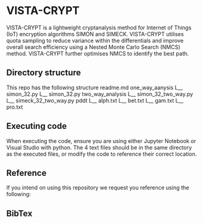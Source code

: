 # VISTA-CRYPT 
VISTA-CRYPT is a lightweight cryptanalysis method for Internet of Things (IoT) encryption algorithms SIMON and SIMECK. VISTA-CRYPT utilises quota sampling to reduce variance within the differentials and improve overall search efficiency using a Nested Monte Carlo Search (NMCS) method. VISTA-CRYPT further optimises NMCS to identify the best path.

## Directory structure
This repo has the following structure
readme.md
one_way_aanysis
  L__ simon_32.py
  L__ simon_32.py
two_way_analysis
  L__ simon_32_two_way.py
  L__ simeck_32_two_way.py
pddt
  L__ alph.txt
  L__ bet.txt
  L__ gam.txt
  L__ pro.txt

## Executing code
When executing the code, ensure you are using either Jupyter Notebook or Visual Studio with python. The 4 text files should be in the same directory as the executed files, or modify the code to reference their correct location.

## Reference
If you intend on using this repository we request you reference using the following:

## BibTex
  
